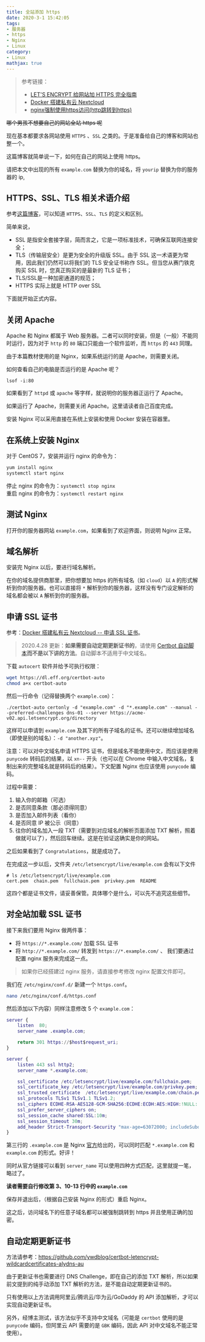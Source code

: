 ```yaml
---
title: 全站添加 https
date: 2020-3-1 15:42:05
tags:
- 服务器
- https
- Nginx
- Linux
category:
- Linux
mathjax: true
---
```


> 参考链接：
> * [LET'S ENCRYPT 给网站加 HTTPS 完全指南](https://ksmx.me/letsencrypt-ssl-https/)
> * [Docker 搭建私有云 Nextcloud](https://www.pbeta.me/docker-nextcloud-ssl/)
> * [nginx强制使用https访问(http跳转到https)](https://blog.csdn.net/wzy_1988/article/details/8549290)

~~哪个男孩不想要自己的网站全站 https 呢~~

现在基本都要求各网站使用 `HTTPS` 、`SSL` 之类的。于是准备给自己的博客和网站也整一个。

这篇博客就简单说一下，如何在自己的网站上使用 https。

请把本文中出现的所有 `example.com` 替换为你的域名，将 `yourip` 替换为你的服务器的 ip,

## HTTPS、SSL、TLS 相关术语介绍

参考[这篇博客](https://blog.csdn.net/enweitech/article/details/81781405)，可以知道 `HTTPS`、`SSL`、`TLS` 的定义和区别。

简单来说，

* SSL 是指安全套接字层，简而言之，它是一项标准技术，可确保互联网连接安全；
* TLS（传输层安全）是更为安全的升级版 SSL。由于 SSL 这一术语更为常用，因此我们仍然可以将我们的 TLS 安全证书称作 SSL。但当您从赛门铁克购买 SSL 时，您真正购买的是最新的 TLS 证书；
* TLS/SSL是一种加密通道的规范；
* HTTPS 实际上就是 HTTP over SSL

下面就开始正式内容。

## 关闭 Apache

Apache 和 Nginx 都属于 Web 服务器。二者可以同时安装，但是（一般）不能同时运行，因为对于 `http` 的 `80` 端口只能由一个软件监听，而 `https` 的 `443` 同理。

由于本篇教材使用的是 Nginx，如果系统运行的是 Apache，则需要关闭。

如何查看自己的电脑是否运行的是 Apache 呢？

```
lsof -i:80
```

如果看到了 `httpd` 或 `apache` 等字样，就说明你的服务器正运行了 Apache。

如果运行了 Apache，则需要关闭 Apache。这里请读者自己百度完成。

安装 Nginx 可以采用直接在系统上安装和使用 Docker 安装在容器里。

## 在系统上安装 Nginx

对于 CentOS 7，安装并运行 nginx 的命令为：

```sh
yum install nginx
systemctl start nginx
```

停止 nginx 的命令为：`systemctl stop nginx`  
重启 nginx 的命令为：`systemctl restart nginx`  

## 测试 Nginx

打开你的服务器网站 `example.com`，如果看到了欢迎界面，则说明 Nginx 正常。

## 域名解析

安装完 Nginx 以后，要进行域名解析。

在你的域名提供商那里，把你想要加 https 的所有域名（如 `cloud`）以 `A` 的形式解析到你的服务器。也可以直接将 `*` 解析到你的服务器，这样没有专门设定解析的域名都会被以 `A` 解析到你的服务器。

## 申请 SSL 证书

参考：[Docker 搭建私有云 Nextcloud -- 申请 SSL 证书](https://www.pbeta.me/docker-nextcloud-ssl/#ssl)。

> 2020.4.28 更新：**如果需要自动定期更新证书的**，请使用 [Certbot 自动脚本](https://github.com/ywdblog/certbot-letencrypt-wildcardcertificates-alydns-au)**而不是以下讲的方法**。自动脚本不适用于中文域名。

下载 `autocert` 软件并给予可执行权限：

```sh
wget https://dl.eff.org/certbot-auto
chmod a+x certbot-auto
```

然后一行命令（记得替换两个 `example.com`）：


```
./certbot-auto certonly -d "example.com" -d "*.example.com" --manual --preferred-challenges dns-01 --server https://acme-v02.api.letsencrypt.org/directory
```

这样可以申请到 `example.com` 及其下的所有子域名的证书。还可以继续增加域名（即使是别的域名）：`-d "another.xyz"`。

注意：可以对中文域名申请 HTTPS 证书，但是域名不能使用中文，而应该是使用 `punycode` 转码后的结果，以 `xn--` 开头（也可以在 Chrome 中输入中文域名，复制出来的完整域名就是转码后的结果）。下文配置 Nginx 也应该使用 `punycode` 编码。

过程中需要：

1. 输入你的邮箱（可选）
2. 是否同意条款（那必须得同意）
3. 是否加入邮件列表（看你）
4. 是否同意 IP 被公示（同意）
5. 往你的域名加入一段 TXT（需要到对应域名的解析页面添加 TXT 解析，照着做就可以了），然后回车继续。这是在验证这确实是你的网站。

之后如果看到了 `Congratulations`，就是成功了。

在完成这一步以后，文件夹 `/etc/letsencrypt/live/example.com` 会有以下文件

```
# ls /etc/letsencrypt/live/example.com
cert.pem  chain.pem  fullchain.pem  privkey.pem  README
```

这四个都是证书文件，请妥善保管。具体哪个是什么，可以先不追究这些细节。

## 对全站加载 SSL 证书

接下来我们要用 Nginx 做两件事：

* 将 `https://*.example.com/` 加载 SSL 证书
* 将 `http://*.example.com/` 转发到 `https://*.example.com/`
、
我们要通过配置 nginx 服务来完成这一点。

> 如果你已经搭建过 nginx 服务，请直接参考修改 nginx 配置文件即可。

我们在 `/etc/nginx/conf.d/` 新建一个 `https.conf`。

```sh
nano /etc/nginx/conf.d/https.conf
```

然后添加以下内容）同样注意修改 5 个 `example.com`：

```m
server {
    listen  80;
    server_name .example.com;

    return 301 https://$host$request_uri;
}

server {
    listen 443 ssl http2;
    server_name *.example.com;

    ssl_certificate /etc/letsencrypt/live/example.com/fullchain.pem;
    ssl_certificate_key /etc/letsencrypt/live/example.com/privkey.pem;
    ssl_trusted_certificate  /etc/letsencrypt/live/example.com/chain.pem;
    ssl_protocols TLSv1 TLSv1.1 TLSv1.2;
    ssl_ciphers ECDHE-RSA-AES128-GCM-SHA256:ECDHE:ECDH:AES:HIGH:!NULL:!aNULL:!MD5:!ADH:!RC4:!DH:!DHE;
    ssl_prefer_server_ciphers on;
    ssl_session_cache shared:SSL:10m;
    ssl_session_timeout 30m;
    add_header Strict-Transport-Security "max-age=63072000; includeSubdomains; preload";
}
```

第三行的 `.example.com` 是 Nginx [官方](http://nginx.org/en/docs/http/server_names.html)给出的，可以同时匹配 `*.example.com` 和 `example.com` 的形式。好评！

同时从官方链接可以看到 `server_name` 可以使用四种方式匹配，这里就提一笔，略过了。

**读者需要自行修改第 3、10-13 行中的 `example.com`**

保存并退出后，（根据自己安装 Nginx 的形式）重启 Nginx。

这之后，访问域名下的任意子域名都可以被强制跳转到 https 并且使用正确的加密。

## 自动定期更新证书

方法请参考：https://github.com/ywdblog/certbot-letencrypt-wildcardcertificates-alydns-au

由于更新证书也需要进行 DNS Challenge，即在自己的添加 TXT 解析，所以如果前文提到的纯手动添加 TXT 解析的方法，是不能自动定期更新证书的。

只有使用以上方法调用阿里云/腾讯云/华为云/GoDaddy 的 API 添加解析，才可以实现自动更新证书。

另外，经博主测试，该方法似乎不支持中文域名（可能是 `certbot` 使用的是 `punycode` 编码，但阿里云 API 需要的是 `GBK` 编码，因此 API 对中文域名不能正常使用）。

